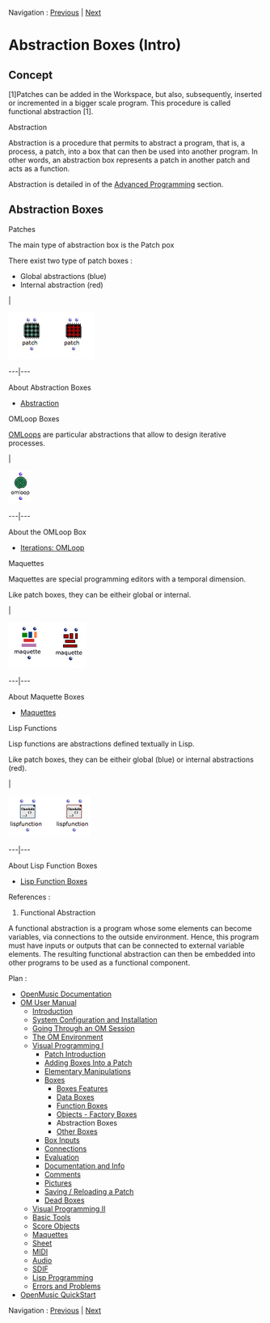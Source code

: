 Navigation : [Previous](4-ImportExport "page
précédente\(Import/Export\)") | [Next](OtherBoxes "page
suivante\(Other Boxes\)")


# Abstraction Boxes (Intro)

## Concept

[1]Patches can be added in the Workspace, but also, subsequently, inserted or
incremented in a bigger scale program. This procedure is called  functional
abstraction [1].

Abstraction

Abstraction is a procedure that permits to abstract a program, that is, a
process, a patch, into a box that can then be used into another program. In
other words, an abstraction box represents a patch in another patch and acts
as a function.

Abstraction is detailed in of the [Advanced
Programming](AdvancedVisualProgramming) section.

## Abstraction Boxes

Patches

The main type of abstraction box is the Patch pox

There exist two type of patch boxes :

  * Global abstractions (blue)
  * Internal abstraction (red)

|

![](../res/ob-absbox.png)  
  
---|---  
  
About Abstraction Boxes

  * [Abstraction](Abstraction)

OMLoop Boxes

[OMLoops](OMLoop) are particular abstractions that allow to design
iterative processes.

|

![](../res/ob-omloop.png)  
  
---|---  
  
About the OMLoop Box

  * [Iterations: OMLoop](OMLoop)

Maquettes

Maquettes are special programming editors with a temporal dimension.

Like patch boxes, they can be eitheir global or internal.

|

![](../res/ob-maqbox.png)  
  
---|---  
  
About Maquette Boxes

  * [Maquettes](Maquettes)

Lisp Functions

Lisp functions are abstractions defined textually in Lisp.

Like patch boxes, they can be eitheir global (blue) or internal abstractions
(red).

|

![](../res/ob-lispbox.png)  
  
---|---  
  
About Lisp Function Boxes

  * [Lisp Function Boxes](LispFunctions)

References :

  1. Functional Abstraction

A functional abstraction is a program whose some elements can become
variables, via connections to the outside environment. Hence, this program
must have inputs or outputs that can be connected to external variable
elements. The resulting functional abstraction can then be embedded into other
programs to be used as a functional component.

Plan :

  * [OpenMusic Documentation](OM-Documentation)
  * [OM User Manual](OM-User-Manual)
    * [Introduction](00-Sommaire)
    * [System Configuration and Installation](Installation)
    * [Going Through an OM Session](Goingthrough)
    * [The OM Environment](Environment)
    * [Visual Programming I](BasicVisualProgramming)
      * [Patch Introduction](ProgrammingIntro)
      * [Adding Boxes Into a Patch](AddingBoxes)
      * [Elementary Manipulations](ElementaryManips)
      * [Boxes](Boxes)
        * [Boxes Features](GraphicFeatures)
        * [Data Boxes](DataBox)
        * [Function Boxes](FunctionBoxes)
        * [Objects - Factory Boxes](FactoryBoxes)
        * Abstraction Boxes
        * [Other Boxes](OtherBoxes)
      * [Box Inputs](BoxInputs)
      * [Connections](Connections)
      * [Evaluation](Evaluation)
      * [Documentation and Info](DocAndInfo)
      * [Comments](Comments)
      * [Pictures](Pictures)
      * [Saving / Reloading a Patch](SavingPatch)
      * [Dead Boxes](DeadBox)
    * [Visual Programming II](AdvancedVisualProgramming)
    * [Basic Tools](BasicObjects)
    * [Score Objects](ScoreObjects)
    * [Maquettes](Maquettes)
    * [Sheet](Sheet)
    * [MIDI](MIDI)
    * [Audio](Audio)
    * [SDIF](SDIF)
    * [Lisp Programming](Lisp)
    * [Errors and Problems](errors)
  * [OpenMusic QuickStart](QuickStart-Chapters)

Navigation : [Previous](4-ImportExport "page
précédente\(Import/Export\)") | [Next](OtherBoxes "page
suivante\(Other Boxes\)")

